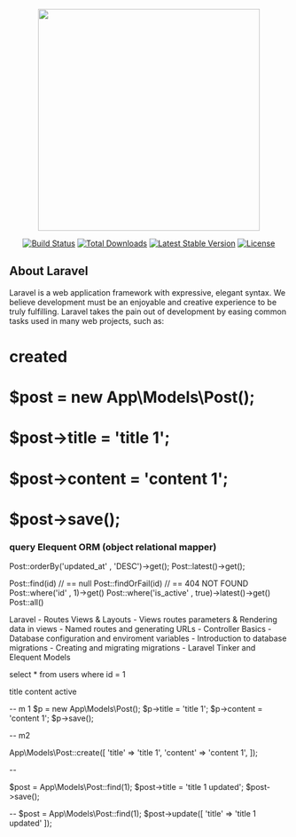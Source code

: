 <p align="center"><a href="https://laravel.com" target="_blank"><img src="https://raw.githubusercontent.com/laravel/art/master/logo-lockup/5%20SVG/2%20CMYK/1%20Full%20Color/laravel-logolockup-cmyk-red.svg" width="400"></a></p>

<p align="center">
<a href="https://travis-ci.org/laravel/framework">
<img src="https://travis-ci.org/laravel/framework.svg" alt="Build Status"></a>
<a href="https://packagist.org/packages/laravel/framework"><img src="https://img.shields.io/packagist/dt/laravel/framework" alt="Total Downloads"></a>
<a href="https://packagist.org/packages/laravel/framework"><img src="https://img.shields.io/packagist/v/laravel/framework" alt="Latest Stable Version"></a>
<a href="https://packagist.org/packages/laravel/framework"><img src="https://img.shields.io/packagist/l/laravel/framework" alt="License"></a>
</p>

## About Laravel

Laravel is a web application framework with expressive, elegant syntax. We believe development must be an enjoyable and creative experience to be truly fulfilling. Laravel takes the pain out of development by easing common tasks used in many web projects, such as:

# created
# $post = new App\Models\Post();
# $post->title = 'title 1';
# $post->content = 'content 1';
# $post->save();

### query Elequent ORM (object relational mapper)

Post::orderBy('updated_at' , 'DESC')->get();
Post::latest()->get();

Post::find(id) // == null
Post::findOrFail(id) // ==  404 NOT FOUND
Post::where('id' , 1)->get()
Post::where('is_active' , true)->latest()->get()
Post::all()

Laravel 
    - Routes Views & Layouts
    - Views routes parameters & Rendering data in views
    - Named routes and generating URLs 
    - Controller Basics 
    - Database configuration and enviroment variables
    - Introduction to database migrations
    - Creating and migrating migrations
    - Laravel Tinker and Elequent Models



select * from users where id = 1


title
content
active

-- m 1
$p = new App\Models\Post();
$p->title = 'title 1';
$p->content = 'content 1';
$p->save();

-- m2

App\Models\Post::create([
'title' => 'title 1',
'content' => 'content 1',
]);

--

$post = App\Models\Post::find(1);
$post->title = 'title 1 updated';
$post->save();

--
$post = App\Models\Post::find(1);
$post->update([
    'title' => 'title 1 updated'
]);
